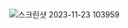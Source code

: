 ![스크린샷 2023-11-23 103959](https://github.com/leejunhyun989898/Homework/assets/127359781/23cacd62-dca2-40d0-a660-87d3288db8af)
